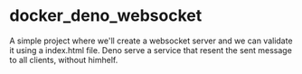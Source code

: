 # docker_deno_websocket
A simple project where we'll create a websocket server and we can validate it using a index.html file. Deno serve a service that resent the sent message to all clients, without himhelf.  
